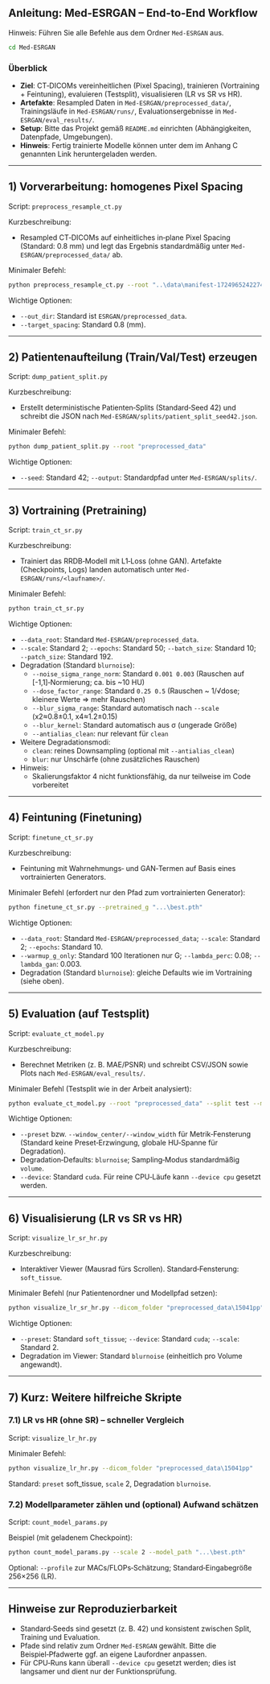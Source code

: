 ## Anleitung: Med-ESRGAN – End‑to‑End Workflow 

Hinweis: Führen Sie alle Befehle aus dem Ordner `Med-ESRGAN` aus.

```bash
cd Med-ESRGAN
```

### Überblick
- **Ziel**: CT‑DICOMs vereinheitlichen (Pixel Spacing), trainieren (Vortraining + Feintuning), evaluieren (Testsplit), visualisieren (LR vs SR vs HR).
- **Artefakte**: Resampled Daten in `Med-ESRGAN/preprocessed_data/`, Trainingsläufe in `Med-ESRGAN/runs/`, Evaluationsergebnisse in `Med-ESRGAN/eval_results/`.
- **Setup**: Bitte das Projekt gemäß `README.md` einrichten (Abhängigkeiten, Datenpfade, Umgebungen).
- **Hinweis**: Fertig trainierte Modelle können unter dem im Anhang C genannten Link heruntergeladen werden.
---

## 1) Vorverarbeitung: homogenes Pixel Spacing
Script: `preprocess_resample_ct.py`

Kurzbeschreibung:
- Resampled CT‑DICOMs auf einheitliches in‑plane Pixel Spacing (Standard: 0.8 mm) und legt das Ergebnis standardmäßig unter `Med-ESRGAN/preprocessed_data/` ab.

Minimaler Befehl:
```bash
python preprocess_resample_ct.py --root "..\data\manifest-1724965242274\Spine-Mets-CT-SEG"
```

Wichtige Optionen:
- `--out_dir`: Standard ist `ESRGAN/preprocessed_data`.
- `--target_spacing`: Standard 0.8 (mm).

---

## 2) Patientenaufteilung (Train/Val/Test) erzeugen
Script: `dump_patient_split.py`

Kurzbeschreibung:
- Erstellt deterministische Patienten‑Splits (Standard‑Seed 42) und schreibt die JSON nach `Med-ESRGAN/splits/patient_split_seed42.json`.

Minimaler Befehl:
```bash
python dump_patient_split.py --root "preprocessed_data"
```

Wichtige Optionen:
- `--seed`: Standard 42; `--output`: Standardpfad unter `Med-ESRGAN/splits/`.

---

## 3) Vortraining (Pretraining)
Script: `train_ct_sr.py`

Kurzbeschreibung:
- Trainiert das RRDB‑Modell mit L1‑Loss (ohne GAN). Artefakte (Checkpoints, Logs) landen automatisch unter `Med-ESRGAN/runs/<laufname>/`.

Minimaler Befehl:
```bash
python train_ct_sr.py
```

Wichtige Optionen:
- `--data_root`: Standard `Med-ESRGAN/preprocessed_data`.
- `--scale`: Standard 2; `--epochs`: Standard 50; `--batch_size`: Standard 10; `--patch_size`: Standard 192.
- Degradation (Standard `blurnoise`):
  - `--noise_sigma_range_norm`: Standard `0.001 0.003` (Rauschen auf [-1,1]‑Normierung; ca. bis ~10 HU)
  - `--dose_factor_range`: Standard `0.25 0.5` (Rauschen ~ 1/√dose; kleinere Werte ⇒ mehr Rauschen)
  - `--blur_sigma_range`: Standard automatisch nach `--scale` (x2≈0.8±0.1, x4≈1.2±0.15)
  - `--blur_kernel`: Standard automatisch aus σ (ungerade Größe)
  - `--antialias_clean`: nur relevant für `clean`
- Weitere Degradationsmodi:
  - `clean`: reines Downsampling (optional mit `--antialias_clean`)
  - `blur`: nur Unschärfe (ohne zusätzliches Rauschen)
- Hinweis: 
    - Skalierungsfaktor 4 nicht funktionsfähig, da nur teilweise im Code vorbereitet 

---

## 4) Feintuning (Finetuning)
Script: `finetune_ct_sr.py`

Kurzbeschreibung:
- Feintuning mit Wahrnehmungs‑ und GAN‑Termen auf Basis eines vortrainierten Generators.

Minimaler Befehl (erfordert nur den Pfad zum vortrainierten Generator):
```bash
python finetune_ct_sr.py --pretrained_g "...\best.pth"
```

Wichtige Optionen:
- `--data_root`: Standard `Med-ESRGAN/preprocessed_data`; `--scale`: Standard 2; `--epochs`: Standard 10.
- `--warmup_g_only`: Standard 100 Iterationen nur G; `--lambda_perc`: 0.08; `--lambda_gan`: 0.003.
- Degradation (Standard `blurnoise`): gleiche Defaults wie im Vortraining (siehe oben).

---

## 5) Evaluation (auf Testsplit)
Script: `evaluate_ct_model.py`

Kurzbeschreibung:
- Berechnet Metriken (z. B. MAE/PSNR) und schreibt CSV/JSON sowie Plots nach `Med-ESRGAN/eval_results/`.

Minimaler Befehl (Testsplit wie in der Arbeit analysiert):
```bash
python evaluate_ct_model.py --root "preprocessed_data" --split test --model_path "...\best.pth"
```

Wichtige Optionen:
- `--preset` bzw. `--window_center/--window_width` für Metrik‑Fensterung (Standard keine Preset‑Erzwingung, globale HU‑Spanne für Degradation).
- Degradation‑Defaults: `blurnoise`; Sampling‑Modus standardmäßig `volume`.
- `--device`: Standard `cuda`. Für reine CPU‑Läufe kann `--device cpu` gesetzt werden.

---

## 6) Visualisierung (LR vs SR vs HR)
Script: `visualize_lr_sr_hr.py`

Kurzbeschreibung:
- Interaktiver Viewer (Mausrad fürs Scrollen). Standard‑Fensterung: `soft_tissue`.

Minimaler Befehl (nur Patientenordner und Modellpfad setzen):
```bash
python visualize_lr_sr_hr.py --dicom_folder "preprocessed_data\15041pp" --model_path "...\best.pth"
```

Wichtige Optionen:
- `--preset`: Standard `soft_tissue`; `--device`: Standard `cuda`; `--scale`: Standard 2.
- Degradation im Viewer: Standard `blurnoise` (einheitlich pro Volume angewandt).

---

## 7) Kurz: Weitere hilfreiche Skripte

### 7.1) LR vs HR (ohne SR) – schneller Vergleich
Script: `visualize_lr_hr.py`

Minimaler Befehl:
```bash
python visualize_lr_hr.py --dicom_folder "preprocessed_data\15041pp"
```
Standard: `preset` soft_tissue, `scale` 2, Degradation `blurnoise`.

### 7.2) Modellparameter zählen und (optional) Aufwand schätzen
Script: `count_model_params.py`

Beispiel (mit geladenem Checkpoint):
```bash
python count_model_params.py --scale 2 --model_path "...\best.pth"
```
Optional: `--profile` zur MACs/FLOPs‑Schätzung; Standard‑Eingabegröße 256×256 (LR).

---

## Hinweise zur Reproduzierbarkeit
- Standard‑Seeds sind gesetzt (z. B. 42) und konsistent zwischen Split, Training und Evaluation.
- Pfade sind relativ zum Ordner `Med-ESRGAN` gewählt. Bitte die Beispiel‑Pfadwerte ggf. an eigene Laufordner anpassen.
- Für CPU‑Runs kann überall `--device cpu` gesetzt werden; dies ist langsamer und dient nur der Funktionsprüfung.


